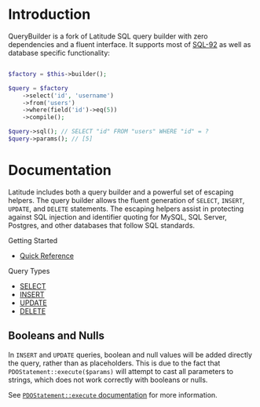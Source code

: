 # Introduction

QueryBuilder is a fork of Latitude SQL query builder with zero dependencies and a fluent interface.
It supports most of [SQL-92](https://en.wikipedia.org/wiki/SQL-92) as well as
database specific functionality:

```php

$factory = $this->builder();

$query = $factory
    ->select('id', 'username')
    ->from('users')
    ->where(field('id')->eq(5))
    ->compile();

$query->sql(); // SELECT "id" FROM "users" WHERE "id" = ?
$query->params(); // [5]
```

# [](#documentation)Documentation

Latitude includes both a query builder and a powerful set of escaping helpers.
The query builder allows the fluent generation of `SELECT`, `INSERT`, `UPDATE`,
and `DELETE` statements. The escaping helpers assist in protecting against SQL
injection and identifier quoting for MySQL, SQL Server, Postgres, and other
databases that follow SQL standards.

Getting Started

- [Quick Reference](cheatsheet.md)

Query Types

- [SELECT](query-select.md)
- [INSERT](query-insert.md)
- [UPDATE](query-update.md)
- [DELETE](query-delete.md)

## Booleans and Nulls

In `INSERT` and `UPDATE` queries, boolean and null values will be added directly
the query, rather than as placeholders. This is due to the fact that
`PDOStatement::execute($params)` will attempt to cast all parameters to strings,
which does not work correctly with booleans or nulls.

See [`PDOStatement::execute` documentation](http://php.net/manual/pdostatement.execute.php)
for more information.
